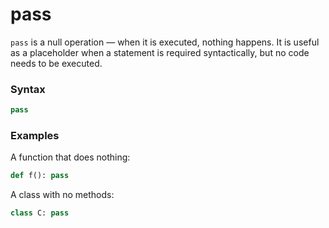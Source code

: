 # pass

`pass` is a null operation — when it is executed, nothing happens. It is useful as a placeholder when a statement is required syntactically, but no code needs to be executed.

### Syntax
```python
pass
```

### Examples
A function that does nothing:
```python
def f(): pass
```

A class with no methods:
```python
class C: pass
```